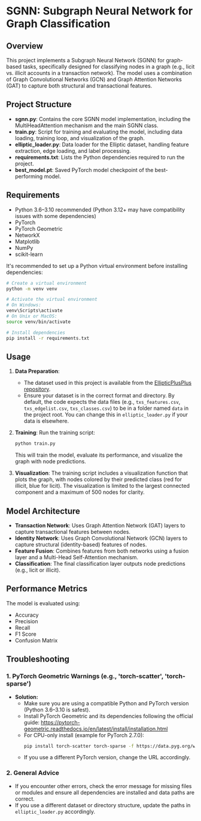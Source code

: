 # SGNN: Subgraph Neural Network for Graph Classification

## Overview
This project implements a Subgraph Neural Network (SGNN) for graph-based tasks, specifically designed for classifying nodes in a graph (e.g., licit vs. illicit accounts in a transaction network). The model uses a combination of Graph Convolutional Networks (GCN) and Graph Attention Networks (GAT) to capture both structural and transactional features.

## Project Structure
- **sgnn.py**: Contains the core SGNN model implementation, including the MultiHeadAttention mechanism and the main SGNN class.
- **train.py**: Script for training and evaluating the model, including data loading, training loop, and visualization of the graph.
- **elliptic_loader.py**: Data loader for the Elliptic dataset, handling feature extraction, edge loading, and label processing.
- **requirements.txt**: Lists the Python dependencies required to run the project.
- **best_model.pt**: Saved PyTorch model checkpoint of the best-performing model.

## Requirements
- Python 3.6–3.10 recommended (Python 3.12+ may have compatibility issues with some dependencies)
- PyTorch
- PyTorch Geometric
- NetworkX
- Matplotlib
- NumPy
- scikit-learn

It's recommended to set up a Python virtual environment before installing dependencies:

```bash
# Create a virtual environment
python -m venv venv

# Activate the virtual environment
# On Windows:
venv\Scripts\activate
# On Unix or MacOS:
source venv/bin/activate

# Install dependencies
pip install -r requirements.txt
```

## Usage
1. **Data Preparation**: 
   - The dataset used in this project is available from the [EllipticPlusPlus repository](https://github.com/git-disl/EllipticPlusPlus).
   - Ensure your dataset is in the correct format and directory. By default, the code expects the data files (e.g., `txs_features.csv`, `txs_edgelist.csv`, `txs_classes.csv`) to be in a folder named `data` in the project root. You can change this in `elliptic_loader.py` if your data is elsewhere.
2. **Training**: Run the training script:
   ```bash
   python train.py
   ```
   This will train the model, evaluate its performance, and visualize the graph with node predictions.

3. **Visualization**: The training script includes a visualization function that plots the graph, with nodes colored by their predicted class (red for illicit, blue for licit). The visualization is limited to the largest connected component and a maximum of 500 nodes for clarity.

## Model Architecture
- **Transaction Network**: Uses Graph Attention Network (GAT) layers to capture transactional features between nodes.
- **Identity Network**: Uses Graph Convolutional Network (GCN) layers to capture structural (identity-based) features of nodes.
- **Feature Fusion**: Combines features from both networks using a fusion layer and a Multi-Head Self-Attention mechanism.
- **Classification**: The final classification layer outputs node predictions (e.g., licit or illicit).

## Performance Metrics
The model is evaluated using:
- Accuracy
- Precision
- Recall
- F1 Score
- Confusion Matrix

## Troubleshooting
### 1. PyTorch Geometric Warnings (e.g., 'torch-scatter', 'torch-sparse')
- **Solution:**
  - Make sure you are using a compatible Python and PyTorch version (Python 3.6–3.10 is safest).
  - Install PyTorch Geometric and its dependencies following the official guide: https://pytorch-geometric.readthedocs.io/en/latest/install/installation.html
  - For CPU-only install (example for PyTorch 2.7.0):
    ```bash
    pip install torch-scatter torch-sparse -f https://data.pyg.org/whl/torch-2.7.0+cpu.html
    ```
  - If you use a different PyTorch version, change the URL accordingly.

### 2. General Advice
- If you encounter other errors, check the error message for missing files or modules and ensure all dependencies are installed and data paths are correct.
- If you use a different dataset or directory structure, update the paths in `elliptic_loader.py` accordingly.


